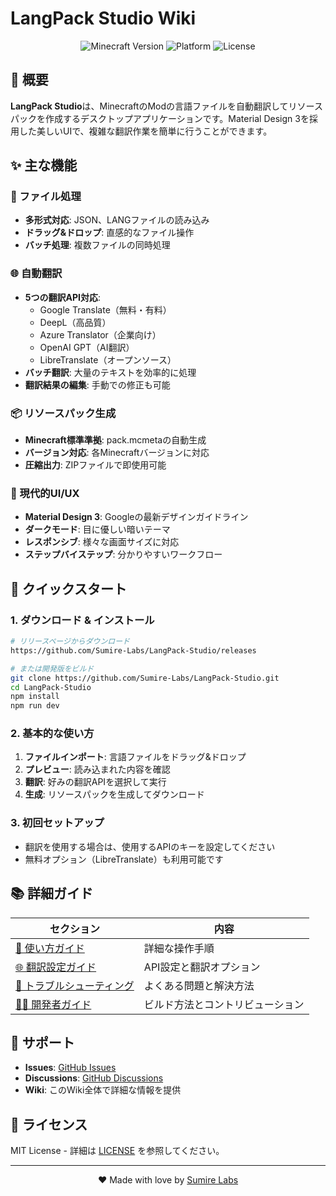 # LangPack Studio Wiki

<div align="center">
  <img src="https://img.shields.io/badge/Minecraft-1.21.x-green" alt="Minecraft Version">
  <img src="https://img.shields.io/badge/Platform-Windows%20%7C%20macOS%20%7C%20Linux-blue" alt="Platform">
  <img src="https://img.shields.io/badge/License-MIT-yellow" alt="License">
</div>

## 🎯 概要

**LangPack Studio**は、MinecraftのModの言語ファイルを自動翻訳してリソースパックを作成するデスクトップアプリケーションです。Material Design 3を採用した美しいUIで、複雑な翻訳作業を簡単に行うことができます。

## ✨ 主な機能

### 📁 ファイル処理
- **多形式対応**: JSON、LANGファイルの読み込み
- **ドラッグ&ドロップ**: 直感的なファイル操作
- **バッチ処理**: 複数ファイルの同時処理

### 🌐 自動翻訳
- **5つの翻訳API対応**:
  - Google Translate（無料・有料）
  - DeepL（高品質）
  - Azure Translator（企業向け）
  - OpenAI GPT（AI翻訳）
  - LibreTranslate（オープンソース）
- **バッチ翻訳**: 大量のテキストを効率的に処理
- **翻訳結果の編集**: 手動での修正も可能

### 📦 リソースパック生成
- **Minecraft標準準拠**: pack.mcmetaの自動生成
- **バージョン対応**: 各Minecraftバージョンに対応
- **圧縮出力**: ZIPファイルで即使用可能

### 🎨 現代的UI/UX
- **Material Design 3**: Googleの最新デザインガイドライン
- **ダークモード**: 目に優しい暗いテーマ
- **レスポンシブ**: 様々な画面サイズに対応
- **ステップバイステップ**: 分かりやすいワークフロー

## 🚀 クイックスタート

### 1. ダウンロード & インストール
```bash
# リリースページからダウンロード
https://github.com/Sumire-Labs/LangPack-Studio/releases

# または開発版をビルド
git clone https://github.com/Sumire-Labs/LangPack-Studio.git
cd LangPack-Studio
npm install
npm run dev
```

### 2. 基本的な使い方
1. **ファイルインポート**: 言語ファイルをドラッグ&ドロップ
2. **プレビュー**: 読み込まれた内容を確認
3. **翻訳**: 好みの翻訳APIを選択して実行
4. **生成**: リソースパックを生成してダウンロード

### 3. 初回セットアップ
- 翻訳を使用する場合は、使用するAPIのキーを設定してください
- 無料オプション（LibreTranslate）も利用可能です

## 📚 詳細ガイド

| セクション | 内容 |
|-----------|------|
| [📖 使い方ガイド](User-Guide) | 詳細な操作手順 |
| [🌐 翻訳設定ガイド](Translation-Guide) | API設定と翻訳オプション |
| [🔧 トラブルシューティング](Troubleshooting) | よくある問題と解決方法 |
| [👨‍💻 開発者ガイド](Developer-Guide) | ビルド方法とコントリビューション |

## 🤝 サポート

- **Issues**: [GitHub Issues](https://github.com/Sumire-Labs/LangPack-Studio/issues)
- **Discussions**: [GitHub Discussions](https://github.com/Sumire-Labs/LangPack-Studio/discussions)
- **Wiki**: このWiki全体で詳細な情報を提供

## 📄 ライセンス

MIT License - 詳細は [LICENSE](https://github.com/Sumire-Labs/LangPack-Studio/blob/main/LICENSE) を参照してください。

---

<div align="center">
  <p>❤️ Made with love by <a href="https://github.com/Sumire-Labs">Sumire Labs</a></p>
</div>
